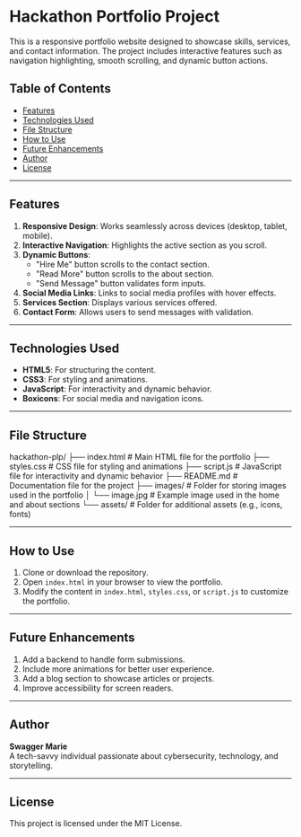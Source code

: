 # Hackathon Portfolio Project

This is a responsive portfolio website designed to showcase skills, services, and contact information. The project includes interactive features such as navigation highlighting, smooth scrolling, and dynamic button actions.

## Table of Contents
- [Features](#features)
- [Technologies Used](#technologies-used)
- [File Structure](#file-structure)
- [How to Use](#how-to-use)
- [Future Enhancements](#future-enhancements)
- [Author](#author)
- [License](#license)

---

## Features
1. **Responsive Design**: Works seamlessly across devices (desktop, tablet, mobile).
2. **Interactive Navigation**: Highlights the active section as you scroll.
3. **Dynamic Buttons**:
   - "Hire Me" button scrolls to the contact section.
   - "Read More" button scrolls to the about section.
   - "Send Message" button validates form inputs.
4. **Social Media Links**: Links to social media profiles with hover effects.
5. **Services Section**: Displays various services offered.
6. **Contact Form**: Allows users to send messages with validation.

---

## Technologies Used
- **HTML5**: For structuring the content.
- **CSS3**: For styling and animations.
- **JavaScript**: For interactivity and dynamic behavior.
- **Boxicons**: For social media and navigation icons.

---

## File Structure
hackathon-plp/
├── index.html       # Main HTML file for the portfolio
├── styles.css       # CSS file for styling and animations
├── script.js        # JavaScript file for interactivity and dynamic behavior
├── README.md        # Documentation file for the project
├── images/          # Folder for storing images used in the portfolio
│   └── image.jpg    # Example image used in the home and about sections
└── assets/          # Folder for additional assets (e.g., icons, fonts)

---

## How to Use
1. Clone or download the repository.
2. Open `index.html` in your browser to view the portfolio.
3. Modify the content in `index.html`, `styles.css`, or `script.js` to customize the portfolio.

---

## Future Enhancements
1. Add a backend to handle form submissions.
2. Include more animations for better user experience.
3. Add a blog section to showcase articles or projects.
4. Improve accessibility for screen readers.

---

## Author
**Swagger Marie**  
A tech-savvy individual passionate about cybersecurity, technology, and storytelling.

---

## License
This project is licensed under the MIT License.
